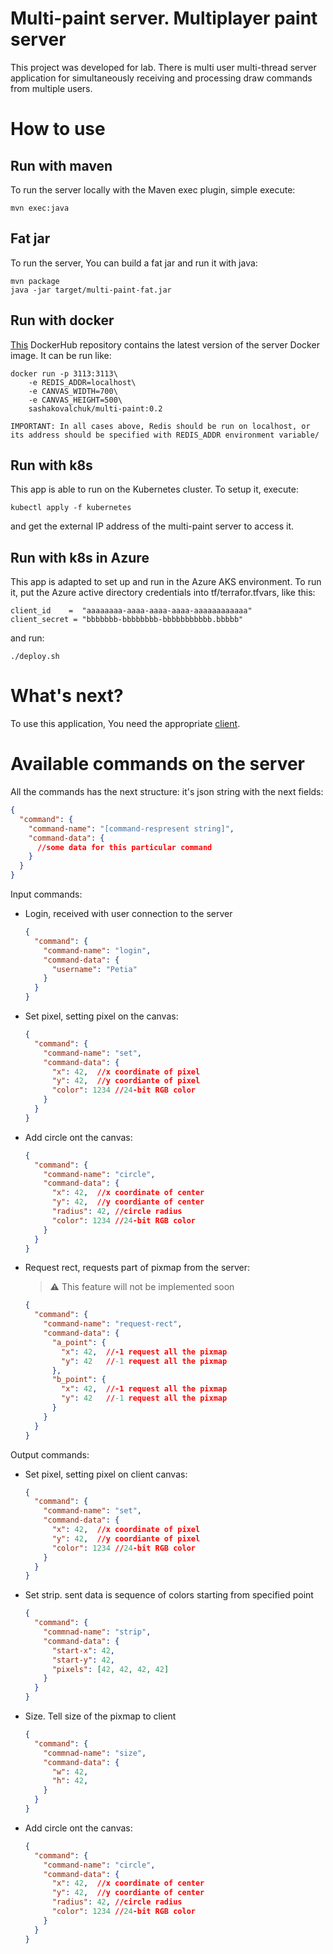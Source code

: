 # Multi-paint server. Multiplayer paint server
This project was developed for lab. There is multi user multi-thread server application for simultaneously receiving and processing draw commands from multiple users.

# How to use
## Run with maven
To run the server locally with the Maven exec plugin, simple execute: 
```
mvn exec:java
```

## Fat jar
To run the server, You can build a fat jar and run it with java:
```
mvn package
java -jar target/multi-paint-fat.jar
```

## Run with docker
[This](https://hub.docker.com/r/sashakovalchuk/multi-paint) DockerHub repository contains the latest version of the server Docker image. It can be run like:
```
docker run -p 3113:3113\
    -e REDIS_ADDR=localhost\
    -e CANVAS_WIDTH=700\
    -e CANVAS_HEIGHT=500\
    sashakovalchuk/multi-paint:0.2
```
```
IMPORTANT: In all cases above, Redis should be run on localhost, or its address should be specified with REDIS_ADDR environment variable/
```

## Run with k8s
This app is able to run on the Kubernetes cluster. To setup it, execute:
```
kubectl apply -f kubernetes
```
and get the external IP address of the multi-paint server to access it.

## Run with k8s in Azure
This app is adapted to set up and run in the Azure AKS environment. To run it, put the Azure active directory credentials into tf/terrafor.tfvars, like this:
```
client_id    =  "aaaaaaaa-aaaa-aaaa-aaaa-aaaaaaaaaaaa"
client_secret = "bbbbbbb-bbbbbbbb-bbbbbbbbbbb.bbbbb"
``` 
and run:
```
./deploy.sh
```

# What's next?
To use this application, You need the appropriate [client](https://github.com/dhdhxji/multi-paint-client). 

# Available commands on the server
All the commands has the next structure: it's json string with the next fields: 
```json
{
  "command": {
    "command-name": "[command-respresent string]",
    "command-data": {
      //some data for this particular command
    }
  }
}
```

Input commands:
* Login, received with user connection to the server
  ```json
  {
    "command": {
      "command-name": "login",
      "command-data": {
        "username": "Petia"
      }
    }
  }
  ```
* Set pixel, setting pixel on the canvas:
  ```json
  {
    "command": {
      "command-name": "set",
      "command-data": {
        "x": 42,  //x coordinate of pixel
        "y": 42,  //y coordiante of pixel
        "color": 1234 //24-bit RGB color
      }
    }
  }
  ```
* Add circle ont the canvas:
  ```json
  {
    "command": {
      "command-name": "circle",
      "command-data": {
        "x": 42,  //x coordinate of center
        "y": 42,  //y coordiante of center
        "radius": 42, //circle radius
        "color": 1234 //24-bit RGB color
      }
    }
  }
  ```
* Request rect, requests part of pixmap from the server: 
  > :warning: This feature will not be implemented soon
  ```json
  {
    "command": {
      "command-name": "request-rect",
      "command-data": {
        "a_point": {
          "x": 42,  //-1 request all the pixmap
          "y": 42   //-1 request all the pixmap
        },
        "b_point": {
          "x": 42,  //-1 request all the pixmap
          "y": 42   //-1 request all the pixmap
        }
      }
    }
  }
  ```
Output commands:
* Set pixel, setting pixel on client canvas:
  ```json
  {
    "command": {
      "command-name": "set",
      "command-data": {
        "x": 42,  //x coordinate of pixel
        "y": 42,  //y coordiante of pixel
        "color": 1234 //24-bit RGB color
      }
    }
  }
  ```
* Set strip. sent data is sequence of colors starting from specified point
  ```json
  {
    "command": {
      "commnad-name": "strip",
      "command-data": {
        "start-x": 42,
        "start-y": 42,
        "pixels": [42, 42, 42, 42]
      }
    }
  }
  ```
* Size. Tell size of the pixmap to client 
  ```json
  {
    "command": {
      "commnad-name": "size",
      "command-data": {
        "w": 42,
        "h": 42,
      }
    }
  }
  ```
* Add circle ont the canvas:
  ```json
  {
    "command": {
      "command-name": "circle",
      "command-data": {
        "x": 42,  //x coordinate of center
        "y": 42,  //y coordiante of center
        "radius": 42, //circle radius
        "color": 1234 //24-bit RGB color
      }
    }
  }
  ```